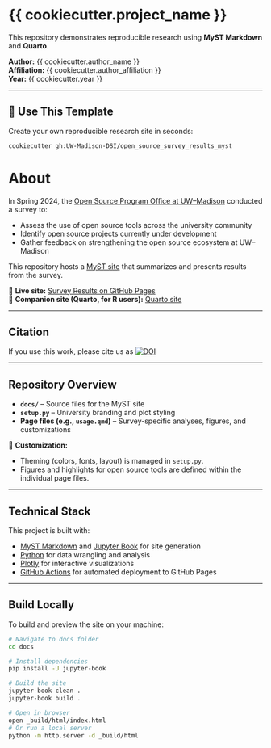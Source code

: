 # {{ cookiecutter.project_name }}

This repository demonstrates reproducible research using **MyST Markdown** and **Quarto**.

**Author:** {{ cookiecutter.author_name }}  
**Affiliation:** {{ cookiecutter.author_affiliation }}  
**Year:** {{ cookiecutter.year }}

---

## 🍪 Use This Template

Create your own reproducible research site in seconds:

```bash
cookiecutter gh:UW-Madison-DSI/open_source_survey_results_myst
```

# About

In Spring 2024, the [Open Source Program Office at UW–Madison](https://ospo.wisc.edu/) conducted a survey to:  

- Assess the use of open source tools across the university community  
- Identify open source projects currently under development  
- Gather feedback on strengthening the open source ecosystem at UW–Madison  

This repository hosts a [MyST site](https://mystmd.org) that summarizes and presents results from the survey.  

📍 **Live site:** [Survey Results on GitHub Pages](https://uw-madison-dsi.github.io/open_source_survey_results_myst/)  
📍 **Companion site (Quarto, for R users):** [Quarto site](https://uw-madison-dsi.github.io/open_source_survey_results/)

---

## Citation
If you use this work, please cite us as
[![DOI](https://zenodo.org/badge/DOI/10.5281/zenodo.17379408.svg)](https://doi.org/10.5281/zenodo.17379408)

---

## Repository Overview

- **`docs/`** – Source files for the MyST site  
- **`setup.py`** – University branding and plot styling  
- **Page files (e.g., `usage.qmd`)** – Survey-specific analyses, figures, and customizations  

🔧 **Customization:**  
- Theming (colors, fonts, layout) is managed in `setup.py`.  
- Figures and highlights for open source tools are defined within the individual page files.  

---

## Technical Stack

This project is built with:  
- [MyST Markdown](https://mystmd.org/) and [Jupyter Book](https://jupyterbook.org/) for site generation  
- [Python](https://www.python.org/) for data wrangling and analysis  
- [Plotly](https://plotly.com/python/) for interactive visualizations  
- [GitHub Actions](https://docs.github.com/actions) for automated deployment to GitHub Pages  

---

## Build Locally

To build and preview the site on your machine:

```bash
# Navigate to docs folder
cd docs

# Install dependencies
pip install -U jupyter-book

# Build the site
jupyter-book clean .
jupyter-book build .

# Open in browser
open _build/html/index.html
# Or run a local server
python -m http.server -d _build/html
